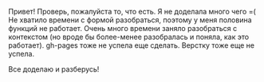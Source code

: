 Привет! Проверь, пожалуйста то, что есть. Я не доделала много чего =( Не хватило времени с формой разобраться, поэтому у меня половина функций не работает. Очень много времени заняло разобраться с контекстом (но вроде бы более-менее разобралась и поняла, как это работает). gh-pages тоже не успела еще сделать. Верстку тоже еще не успела.

Все доделаю и разберусь!
